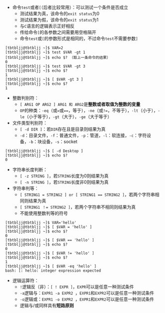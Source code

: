 * 命令`test`或者`[`（后者比较常用）：可以测试一个条件是否成立
  * 测试结果为真，该命令的`exit status`为0
  * 测试结果为假，该命令的`exit status`为1
  * 与`C`语言的逻辑表示正好相反
  * 传给命令`[`的各参数之间需要用空格隔开
  * 命令`test`或`[`的参数形式是相同的，不过命令`test`不需要参数`]`
```
[tbtbljj@tbtbljj ~]$ VAR=2
[tbtbljj@tbtbljj ~]$ test $VAR -gt 1
[tbtbljj@tbtbljj ~]$ echo $? （取上一条命令的结果）
0
[tbtbljj@tbtbljj ~]$ test $VAR -gt 3
[tbtbljj@tbtbljj ~]$ echo $?
1
[tbtbljj@tbtbljj ~]$ [ $VAR -gt 3 ]
[tbtbljj@tbtbljj ~]$ echo $?
1
```
* 整数判别符：
  * `[ ARG1 OP ARG2 ] ARG1 和 ARG2`是**整数或者取值为整数的变量**
  * `OP`的种类：`-eq`（或`=`或`==`，等于），`-ne`（或`!=`，不等于），`-lt`（小于），`-le`（小于等于），`-gt`（大于），`-ge`（大于等于）
* 文件类型判别符：
  * `[ -d DIR ]`：若`DIR`存在且是目录则结果为真
  * `-d`：目录文件，`-f`：普通文件，`-p`：管道，`-l`：软连接，`-c`：字符设备，`-b`：块设备，`-s`：socket
```
[tbtbljj@tbtbljj ~]$ [ -d Desktop ]
[tbtbljj@tbtbljj ~]$ echo $?
0
```
* 字符串长度判断：
  * `[ -z STRING ]`，若`STRING`长度为0则结果为真
  * `[ -n STRING ]`，若`STRING`长度非0则结果为真
* 字符串判等：
  * `[ STRING1 = STRING2 ] or [ STRING1 == STRING2 ]`，若两个字符串相同则结果为真
  * `[ STRING1 ！= STRING2 ]`，若两个字符串不相同则结果为真
  * 不能使用整数判等的符号
```
[tbtbljj@tbtbljj ~]$ VAR='hello'
[tbtbljj@tbtbljj ~]$ [ $VAR = 'hello' ]
[tbtbljj@tbtbljj ~]$ echo $?
0
[tbtbljj@tbtbljj ~]$ [ $VAR == 'hello' ]
[tbtbljj@tbtbljj ~]$ echo $?
0
[tbtbljj@tbtbljj ~]$ [ $VAR != 'hello' ]
[tbtbljj@tbtbljj ~]$ echo $?
1
[tbtbljj@tbtbljj ~]$ [ $VAR -eq 'hello' ]
bash: [: hello: integer expression expected
```
* 逻辑运算符：
  * `!`逻辑反（非）：`[ ! EXPR ]`，`EXPR`可以是任意一种测试条件
  * `-a`逻辑与：`EXPR1 -a EXPR2 `，`EXPR1`和`EXPR2`可以是任意一种测试条件
  * `-o`逻辑或：`EXPR1 -o EXPR2 `，`EXPR1`和`EXPR2`可以是任意一种测试条件
  * 逻辑与/或同样具有**短路原则**
